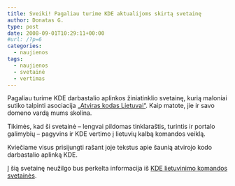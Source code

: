 ```yaml
---
title: Sveiki! Pagaliau turime KDE aktualijoms skirtą svetainę
author: Donatas G.
type: post
date: 2008-09-01T10:29:11+00:00
#url: /?p=6
categories:
  - naujienos
tags:
  - naujienos
  - svetainė
  - vertimas
---
```

Pagaliau turime KDE darbastalio aplinkos žiniatinklio svetainę, kurią maloniai sutiko talpinti asociacija [„Atviras kodas Lietuvai“][1]. Kaip matote, jie ir savo domeno vardą mums skolina.

Tikimės, kad ši svetainė &#8211; lengvai pildomas tinklaraštis, turintis ir portalo galimybių &#8211; pagyvins ir KDE vertimo į lietuvių kalbą komandos veiklą.

Kviečiame visus prisijungti rašant joje tekstus apie šaunią atvirojo kodo darbastalio aplinką KDE.

Į šią svetainę neužilgo bus perkelta informacija iš [KDE lietuvinimo komandos svetainės][2].

 [1]: http://www.akl.lt "AKL žiniatinklio svetainė"
 [2]: http://lt.l10n.kde.org "KDE lietuvinimo komandos svetainė"